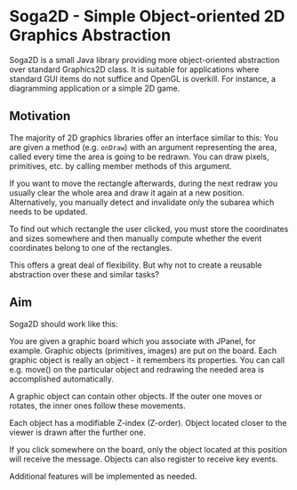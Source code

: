 Soga2D - Simple Object-oriented 2D Graphics Abstraction
=======================================================

Soga2D is a small Java library providing more object-oriented abstraction over standard Graphics2D class. It is suitable for applications where standard GUI items do not suffice and OpenGL is overkill. For instance, a diagramming application or a simple 2D game.

Motivation
----------
The majority of 2D graphics libraries offer an interface similar to this: You are given a method (e.g. `onDraw`) with an argument representing the area, called every time the area is going to be redrawn. You can draw pixels, primitives, etc. by calling member methods of this argument.

If you want to move the rectangle afterwards, during the next redraw you usually clear the whole area and draw it again at a new position. Alternatively, you manually detect and invalidate only the subarea which needs to be updated.

To find out which rectangle the user clicked, you must store the coordinates and sizes somewhere and then manually compute whether the event coordinates belong to one of the rectangles.

This offers a great deal of flexibility. But why not to create a reusable abstraction over these and similar tasks?

Aim
---
Soga2D should work like this:

You are given a graphic board which you associate with JPanel, for example. Graphic objects (primitives, images) are put on the board. Each graphic object is really an object - it remembers its properties. You can call e.g. move() on the particular object and redrawing the needed area is accomplished automatically.

A graphic object can contain other objects. If the outer one moves or rotates, the inner ones follow these movements.

Each object has a modifiable Z-index (Z-order). Object located closer to the viewer is drawn after the further one.

If you click somewhere on the board, only the object located at this position will receive the message. Objects can also register to receive key events.

Additional features will be implemented as needed.